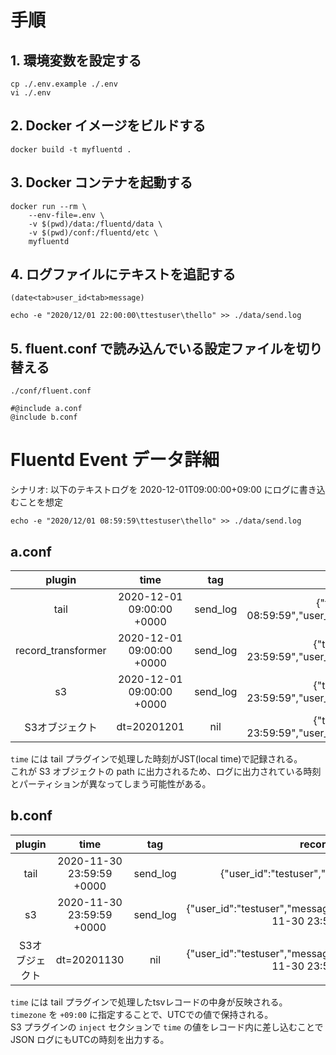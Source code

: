 # 手順

## 1. 環境変数を設定する

```
cp ./.env.example ./.env
vi ./.env
```

## 2. Docker イメージをビルドする

```
docker build -t myfluentd .
```

## 3. Docker コンテナを起動する

```
docker run --rm \
    --env-file=.env \
    -v $(pwd)/data:/fluentd/data \
    -v $(pwd)/conf:/fluentd/etc \
    myfluentd
```

## 4. ログファイルにテキストを追記する

`(date<tab>user_id<tab>message)`

```
echo -e "2020/12/01 22:00:00\ttestuser\thello" >> ./data/send.log
```

## 5. fluent.conf で読み込んでいる設定ファイルを切り替える

`./conf/fluent.conf`
```
#@include a.conf
@include b.conf
```

# Fluentd Event データ詳細

シナリオ: 以下のテキストログを 2020-12-01T09:00:00+09:00 にログに書き込むことを想定

```
echo -e "2020/12/01 08:59:59\ttestuser\thello" >> ./data/send.log
```

## a.conf

|plugin|time|tag|record|
|:--:|:--:|:--:|:--:|
|tail|2020-12-01 09:00:00 +0000|send_log|{"time":"2020/12/01 08:59:59","user_id":"testuser","message":"hello"}|
|record_transformer|2020-12-01 09:00:00 +0000|send_log|{"time":"2020-11-30 23:59:59","user_id":"testuser","message":"hello"}|
|s3|2020-12-01 09:00:00 +0000|send_log|{"time":"2020-11-30 23:59:59","user_id":"testuser","message":"hello"}|
|S3オブジェクト|dt=20201201|nil|{"time":"2020-11-30 23:59:59","user_id":"testuser","message":"hello"}|

`time` には tail プラグインで処理した時刻がJST(local time)で記録される。  
これが S3 オブジェクトの path に出力されるため、ログに出力されている時刻とパーティションが異なってしまう可能性がある。

## b.conf

|plugin|time|tag|record|
|:--:|:--:|:--:|:--:|
|tail|2020-11-30 23:59:59 +0000|send_log|{"user_id":"testuser","message":"hello"}|
|s3|2020-11-30 23:59:59 +0000|send_log|{"user_id":"testuser","message":"hello","time":"2020-11-30 23:59:59"}|
|S3オブジェクト|dt=20201130|nil|{"user_id":"testuser","message":"hello","time":"2020-11-30 23:59:59"}|

`time` には tail プラグインで処理したtsvレコードの中身が反映される。  
`timezone` を `+09:00` に指定することで、UTCでの値で保持される。  
S3 プラグインの `inject` セクションで `time` の値をレコード内に差し込むことで JSON ログにもUTCの時刻を出力する。